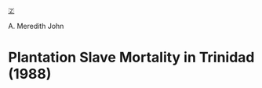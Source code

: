 [🇿](zotero://select/library/items/3KAFY5H4)

A. Meredith John
# Plantation Slave Mortality in Trinidad (1988)

